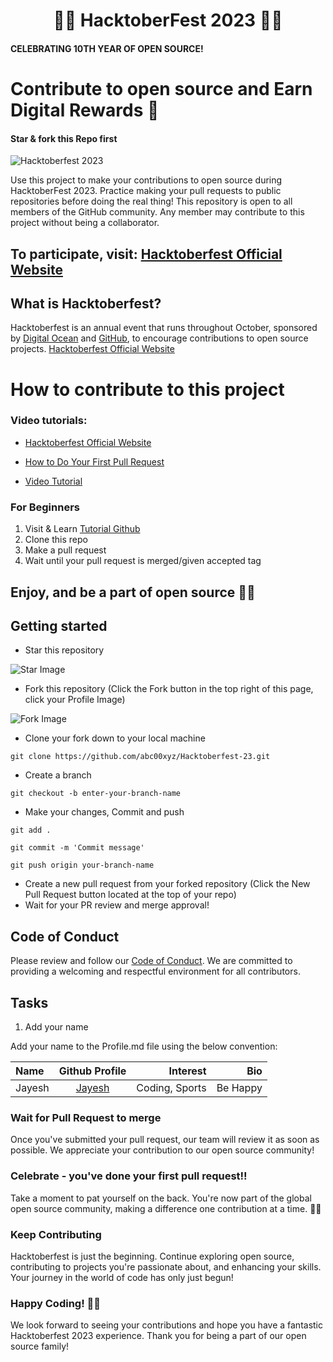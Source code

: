 <div align="center"> <h1> 💛🎯 HacktoberFest 2023 💛🎯 </h1> </div>

#### CELEBRATING 10TH YEAR OF OPEN SOURCE!
# Contribute to open source and Earn Digital Rewards 🚀
#### Star & fork this Repo first 
![Hacktoberfest 2023](https://github.com/Jayesh-JainX/Hacktoberfest-23/assets/103871719/63bc748c-65a6-4188-8910-55748ad46f56)

Use this project to make your contributions to open source during HacktoberFest 2023. Practice making your pull requests to public repositories before doing the real thing! 
This repository is open to all members of the GitHub community. Any member may contribute to this project without being a collaborator.

## To participate, visit: [Hacktoberfest Official Website](https://hacktoberfest.com/participation/)
## What is Hacktoberfest?
Hacktoberfest is an annual event that runs throughout October, sponsored by [Digital Ocean](https://hacktoberfest.digitalocean.com/) and [GitHub](https://github.com/blog/2433-celebrate-open-source-this-october-with-hacktoberfest), to encourage contributions to open source projects.
[Hacktoberfest Official Website](https://hacktoberfest.com/)

# How to contribute to this project
### Video tutorials:
- [Hacktoberfest Official Website](https://hacktoberfest.com/)

- [How to Do Your First Pull Request](https://hacktoberfest.com/participation/#beginner-resources)
- [Video Tutorial](https://www.youtube.com/watch?v=xweXYoeNkoA)

### For Beginners
1) Visit & Learn   [Tutorial Github](https://www.youtube.com/watch?v=RGOj5yH7evk)
2) Clone this repo
3) Make a pull request
4) Wait until your pull request is merged/given accepted tag

## Enjoy, and be a part of open source 🚀🥳

## Getting started

* Star this repository

![Star Image](https://github.com/Jayesh-JainX/Hacktoberfest-23/assets/103871719/42306c3d-0dba-4bf1-b378-2afb39989ee3)

* Fork this repository (Click the Fork button in the top right of this page, click your Profile Image)

![Fork Image](https://github.com/Jayesh-JainX/Hacktoberfest-23/assets/103871719/dcd3d8eb-7563-4ab6-8371-ee39bf551786)

* Clone your fork down to your local machine
```
git clone https://github.com/abc00xyz/Hacktoberfest-23.git
``````

* Create a branch
```
git checkout -b enter-your-branch-name
```
* Make your changes, Commit and push
```
git add .
```
```
git commit -m 'Commit message'
```
```
git push origin your-branch-name
```

* Create a new pull request from your forked repository (Click the New Pull Request button located at the top of your repo)
* Wait for your PR review and merge approval!

## Code of Conduct
Please review and follow our [Code of Conduct](CONTRIBUTING.md). We are committed to providing a welcoming and respectful environment for all contributors.

## Tasks

1. Add your name

Add your name to the Profile.md file using the below convention:

| Name             |                   Github Profile                   |      Interest       |                       Bio |
| :--------------- | :------------------------------------------------: | ------------------: | ------------------------: |
|Jayesh|[Jayesh](https://github.com/Jayesh-JainX/) | Coding, Sports | Be Happy |

### Wait for Pull Request to merge
Once you've submitted your pull request, our team will review it as soon as possible. We appreciate your contribution to our open source community!

### Celebrate - you've done your first pull request!!
Take a moment to pat yourself on the back. You're now part of the global open source community, making a difference one contribution at a time. 🎉✨

### Keep Contributing
Hacktoberfest is just the beginning. Continue exploring open source, contributing to projects you're passionate about, and enhancing your skills. Your journey in the world of code has only just begun!

### Happy Coding! 🚀🥳
We look forward to seeing your contributions and hope you have a fantastic Hacktoberfest 2023 experience. Thank you for being a part of our open source family!
